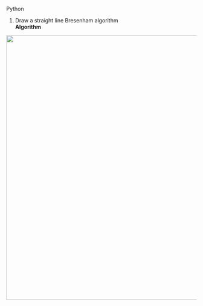 Python
1. Draw a straight line Bresenham algorithm <br />
<strong>Algorithm</strong>
<img src="https://user-images.githubusercontent.com/79833361/194764663-4c62b1e6-1968-417b-918e-9a0f2a794903.png"  width="700"/>
